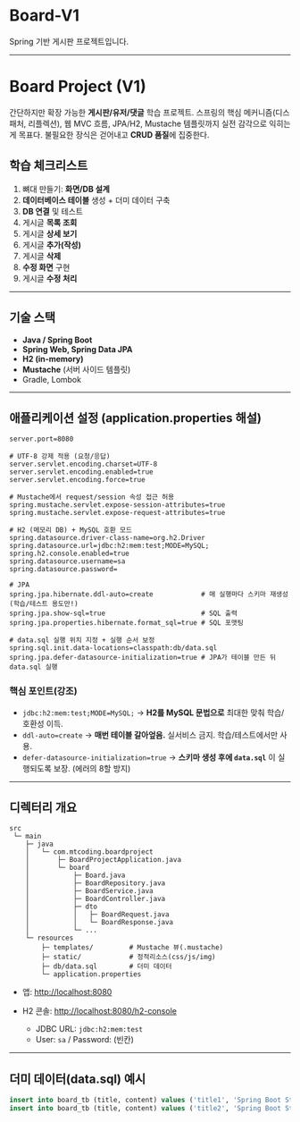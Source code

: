 # Board-V1
Spring 기반 게시판 프로젝트입니다.

---

# Board Project (V1)

간단하지만 확장 가능한 **게시판/유저/댓글** 학습 프로젝트. 스프링의 핵심 메커니즘(디스패처, 리플렉션), 웹 MVC 흐름, JPA/H2, Mustache 템플릿까지 실전 감각으로 익히는 게 목표다. 불필요한 장식은 걷어내고 **CRUD 품질**에 집중한다.

## 학습 체크리스트

1. 뼈대 만들기: **화면/DB 설계**
2. **데이터베이스 테이블** 생성 + 더미 데이터 구축
3. **DB 연결** 및 테스트
4. 게시글 **목록 조회**
5. 게시글 **상세 보기**
6. 게시글 **추가(작성)**
7. 게시글 **삭제**
8. **수정 화면** 구현
9. 게시글 **수정 처리**

---

## 기술 스택

* **Java / Spring Boot**
* **Spring Web, Spring Data JPA**
* **H2 (in-memory)**
* **Mustache** (서버 사이드 템플릿)
* Gradle, Lombok

---

## 애플리케이션 설정 (application.properties 해설)

```properties
server.port=8080

# UTF-8 강제 적용 (요청/응답)
server.servlet.encoding.charset=UTF-8
server.servlet.encoding.enabled=true
server.servlet.encoding.force=true

# Mustache에서 request/session 속성 접근 허용
spring.mustache.servlet.expose-session-attributes=true
spring.mustache.servlet.expose-request-attributes=true

# H2 (메모리 DB) + MySQL 호환 모드
spring.datasource.driver-class-name=org.h2.Driver
spring.datasource.url=jdbc:h2:mem:test;MODE=MySQL;
spring.h2.console.enabled=true
spring.datasource.username=sa
spring.datasource.password=

# JPA
spring.jpa.hibernate.ddl-auto=create            # 매 실행마다 스키마 재생성 (학습/테스트 용도만!)
spring.jpa.show-sql=true                        # SQL 출력
spring.jpa.properties.hibernate.format_sql=true # SQL 포맷팅

# data.sql 실행 위치 지정 + 실행 순서 보정
spring.sql.init.data-locations=classpath:db/data.sql
spring.jpa.defer-datasource-initialization=true # JPA가 테이블 만든 뒤 data.sql 실행
```

### 핵심 포인트(강조)

* `jdbc:h2:mem:test;MODE=MySQL;`
  → **H2를 MySQL 문법으로** 최대한 맞춰 학습/호환성 이득.
* `ddl-auto=create`
  → **매번 테이블 갈아엎음.** 실서비스 금지. 학습/테스트에서만 사용.
* `defer-datasource-initialization=true`
  → **스키마 생성 후에 `data.sql`** 이 실행되도록 보장. (에러의 8할 방지)

---

## 디렉터리 개요

```
src
 └─ main
    ├─ java
    │   └─ com.mtcoding.boardproject
    │       ├─ BoardProjectApplication.java
    │       └─ board
    │           ├─ Board.java
    │           ├─ BoardRepository.java
    │           ├─ BoardService.java
    │           ├─ BoardController.java
    │           ├─ dto
    │           │   ├─ BoardRequest.java
    │           │   └─ BoardResponse.java
    │           └─ ...
    └─ resources
        ├─ templates/         # Mustache 뷰(.mustache)
        ├─ static/            # 정적리소스(css/js/img)
        ├─ db/data.sql        # 더미 데이터
        └─ application.properties
```

* 앱: [http://localhost:8080](http://localhost:8080)
* H2 콘솔: [http://localhost:8080/h2-console](http://localhost:8080/h2-console)

    * JDBC URL: `jdbc:h2:mem:test`
    * User: `sa` / Password: (빈칸)

---

## 더미 데이터(data.sql) 예시

```sql
insert into board_tb (title, content) values ('title1', 'Spring Boot Study 1');
insert into board_tb (title, content) values ('title2', 'Spring Boot Study 2');
```